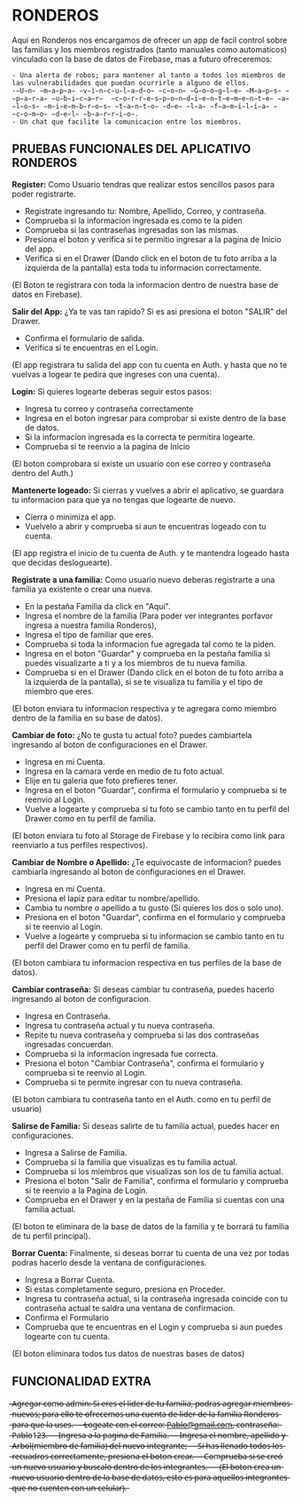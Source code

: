 # RONDEROS

Aqui en Ronderos nos encargamos de ofrecer un app de facil control sobre las familias y los miembros registrados (tanto manuales como automaticos) vinculado con la base de datos de Firebase, mas a futuro ofreceremos:

    - Una alerta de robos; para mantener al tanto a todos los miembros de las vulnerabilidades que puedan ocurrirle a alguno de ellos.
    -̵U̵n̵ ̵m̵a̵p̵a̵ ̵v̵i̵n̵c̵u̵l̵a̵d̵o̵ ̵c̵o̵n̵ ̵G̵o̵o̵g̵l̵e̵ ̵M̵a̵p̵s̵ ̵p̵a̵r̵a̵ ̵u̵b̵i̵c̵a̵r̵  ̵c̵o̵r̵r̵e̵s̵p̵o̵n̵d̵i̵e̵n̵t̵e̵m̵e̵n̵t̵e̵ ̵a̵ ̵l̵o̵s̵ ̵m̵i̵e̵m̵b̵r̵o̵s̵ ̵t̵a̵n̵t̵o̵ ̵d̵e̵ ̵l̵a̵ ̵f̵a̵m̵i̵l̵i̵a̵ ̵c̵o̵m̵o̵ ̵d̵e̵l̵ ̵b̵a̵r̵r̵i̵o̵.
    - Un chat que facilite la comunicacion entre los miembros.

## PRUEBAS FUNCIONALES DEL APLICATIVO RONDEROS

**Register:**
Como Usuario tendras que realizar estos sencillos pasos para poder registrarte.
  - Registrate ingresando tu: Nombre, Apellido, Correo, y contraseña.
  - Comprueba si la informacion ingresada es como te la piden
  - Comprueba si las contraseñas ingresadas son las mismas.
  - Presiona el boton y verifica si te permitio ingresar a la pagina de Inicio del app.
  - Verifica si en el Drawer (Dando click en el boton de tu foto arriba a la izquierda de la pantalla) esta toda tu informacion correctamente.
  
  (El Boton te registrara con toda la informacion dentro de nuestra base de datos en Firebase).
  
**Salir del App:**
¿Ya te vas tan rapido? Si es asi presiona el boton "SALIR" del Drawer.
  - Confirma el formulario de salida.
  - Verifica si te encuentras en el Login.
  
  (El app registrara tu salida del app con tu cuenta en Auth. y hasta que no te vuelvas a logear te pedira que ingreses con una cuenta).
  
**Login:**
Si quieres logearte deberas seguir estos pasos:
  - Ingresa tu correo y contraseña correctamente
  - Ingresa en el boton ingresar para comprobar si existe dentro de la base de datos.
  - Si la informacion ingresada es la correcta te permitira logearte.
  - Comprueba si te reenvio a la pagina de Inicio
  
  (El boton comprobara si existe un usuario con ese correo y contraseña dentro del Auth.)
  
**Mantenerte logeado:**
Si cierras y vuelves a abrir el aplicativo, se guardara tu informacion para que ya no tengas que logearte de nuevo.
  - Cierra o minimiza el app.
  - Vuelvelo a abrir y comprueba si aun te encuentras logeado con tu cuenta.
  
  (El app registra el inicio de tu cuenta de Auth. y te mantendra logeado hasta que decidas desloguearte).
  
  
**Registrate a una familia:**
Como usuario nuevo deberas registrarte a una familia ya existente o crear una nueva.
  - En la pestaña Familia da click en "Aqui".
  - Ingresa el nombre de la familia (Para poder ver integrantes porfavor ingresa a nuestra familia Ronderos),
  - Ingresa el tipo de familiar que eres.
  - Comprueba si toda la informacion fue agregada tal como te la piden.
  - Ingresa en el boton "Guardar" y comprueba en la pestaña familia si puedes visualizarte a ti y a los miembros de tu nueva familia.
  - Comprueba si en el Drawer (Dando click en el boton de tu foto arriba a la izquierda de la pantalla), si se te visualiza tu familia y el tipo de miembro que eres.
  
  (El boton enviara tu informacion respectiva y te agregara como miembro dentro de la familia en su base de datos).
  
**Cambiar de foto:**
¿No te gusta tu actual foto? puedes cambiartela ingresando al boton de configuraciones en el Drawer.
  - Ingresa en mi Cuenta.
  - Ingresa en la camara verde en medio de tu foto actual.
  - Elije en tu galeria que foto prefieres tener.
  - Ingresa en el boton "Guardar", confirma el formulario y comprueba si te reenvio al Login.
  - Vuelve a logearte y comprueba si tu foto se cambio tanto en tu perfil del Drawer como en tu perfil de familia.
  
  (El boton enviara tu foto al Storage de Firebase y lo recibira como link para reenviarlo a tus perfiles respectivos).
  
**Cambiar de Nombre o Apellido:**
¿Te equivocaste de informacion? puedes cambiarla ingresando al boton de configuraciones en el Drawer.
  - Ingresa en mi Cuenta.
  - Presiona el lapiz para editar tu nombre/apellido.
  - Cambia tu nombre o apellido a tu gusto (Si quieres los dos o solo uno).
  - Presiona en el boton "Guardar", confirma en el formulario y comprueba si te reenvio al Login.
  - Vuelve a logearte y comprueba si tu informacion se cambio tanto en tu perfil del Drawer como en tu perfil de familia.
  
  (El boton cambiara tu informacion respectiva en tus perfiles de la base de datos).
  
**Cambiar contraseña:**
Si deseas cambiar tu contraseña, puedes hacerlo ingresando al boton de configuracion.
  - Ingresa en Contraseña.
  - Ingresa tu contraseña actual y tu nueva contraseña.
  - Repite tu nueva contraseña y comprueba si las dos contraseñas ingresadas concuerdan.
  - Comprueba si la informacion ingresada fue correcta.
  - Presiona el boton "Cambiar Contraseña", confirma el formulario y comprueba si te reenvio al Login.
  - Comprueba si te permite ingresar con tu nueva contraseña.
  
  (El boton cambiara tu contraseña tanto en el Auth. como en tu perfil de usuario)
  
**Salirse de Familia:**
Si deseas salirte de tu familia actual, puedes hacer en configuraciones.
  - Ingresa a Salirse de Familia.
  - Comprueba si la familia que visualizas es tu familia actual.
  - Comprueba si los miembros que visualizas son los de tu familia actual.
  - Presiona el boton "Salir de Familia", confirma el formulario y comprueba si te reenvio a la Pagina de Login.
  - Comprueba en el Drawer y en la pestaña de Familia si cuentas con una familia actual.
  
  (El boton te eliminara de la base de datos de la familia y te borrará tu familia de tu perfil principal).
  
**Borrar Cuenta:**
Finalmente, si deseas borrar tu cuenta de una vez por todas podras hacerlo desde la ventana de configuraciones.
  - Ingresa a Borrar Cuenta.
  - Si estas completamente seguro, presiona en Proceder.
  - Ingresa tu contraseña actual, si la contraseña ingresada coincide con tu contraseña actual te saldra una ventana de confirmacion.
  - Confirma el Formulario
  - Comprueba que te encuentras en el Login y comprueba si aun puedes logearte con tu cuenta.
  
  (El boton eliminara todos tus datos de nuestras bases de datos)
  
## FUNCIONALIDAD EXTRA

 ̶*̶*̶A̶g̶r̶e̶g̶a̶r̶ ̶c̶o̶m̶o̶ ̶a̶d̶m̶i̶n̶:̶*̶*̶
̶S̶i̶ ̶e̶r̶e̶s̶ ̶e̶l̶ ̶l̶i̶d̶e̶r̶ ̶d̶e̶ ̶t̶u̶ ̶f̶a̶m̶i̶l̶i̶a̶,̶ ̶p̶o̶d̶r̶a̶s̶ ̶a̶g̶r̶e̶g̶a̶r̶ ̶m̶i̶e̶m̶b̶r̶o̶s̶ ̶n̶u̶e̶v̶o̶s̶;̶ ̶p̶a̶r̶a̶ ̶e̶l̶l̶o̶ ̶t̶e̶ ̶o̶f̶r̶e̶c̶e̶m̶o̶s̶ ̶u̶n̶a̶ ̶c̶u̶e̶n̶t̶a̶ ̶d̶e̶ ̶l̶i̶d̶e̶r̶ ̶d̶e̶ ̶l̶a̶ ̶f̶a̶m̶i̶l̶i̶a̶ ̶R̶o̶n̶d̶e̶r̶o̶s̶ ̶p̶a̶r̶a̶ ̶q̶u̶e̶ ̶l̶a̶ ̶u̶s̶e̶s̶.̶
̶ ̶ ̶-̶ ̶L̶o̶g̶e̶a̶t̶e̶ ̶c̶o̶n̶ ̶e̶l̶ ̶c̶o̶r̶r̶e̶o̶:̶ ̶P̶a̶b̶l̶o̶@̶g̶m̶a̶i̶l̶.̶c̶o̶m̶,̶ ̶c̶o̶n̶t̶r̶a̶s̶e̶ñ̶a̶:̶ ̶P̶a̶b̶l̶o̶1̶2̶3̶.̶
̶ ̶ ̶-̶ ̶I̶n̶g̶r̶e̶s̶a̶ ̶a̶ ̶l̶a̶ ̶p̶a̶g̶i̶n̶a̶ ̶d̶e̶ ̶F̶a̶m̶i̶l̶i̶a̶.̶
̶ ̶ ̶-̶ ̶I̶n̶g̶r̶e̶s̶a̶ ̶e̶l̶ ̶n̶o̶m̶b̶r̶e̶,̶ ̶a̶p̶e̶l̶l̶i̶d̶o̶ ̶y̶ ̶A̶r̶b̶o̶l̶(̶m̶i̶e̶m̶b̶r̶o̶ ̶d̶e̶ ̶f̶a̶m̶i̶l̶i̶a̶)̶ ̶d̶e̶l̶ ̶n̶u̶e̶v̶o̶ ̶i̶n̶t̶e̶g̶r̶a̶n̶t̶e̶;̶
̶ ̶ ̶-̶ ̶S̶i̶ ̶h̶a̶s̶ ̶l̶l̶e̶n̶a̶d̶o̶ ̶t̶o̶d̶o̶s̶ ̶l̶o̶s̶ ̶r̶e̶c̶u̶a̶d̶r̶o̶s̶ ̶c̶o̶r̶r̶e̶c̶t̶a̶m̶e̶n̶t̶e̶,̶ ̶p̶r̶e̶s̶i̶o̶n̶a̶ ̶e̶l̶ ̶b̶o̶t̶o̶n̶ ̶c̶r̶e̶a̶r̶.̶
̶ ̶ ̶-̶ ̶C̶o̶m̶p̶r̶u̶e̶b̶a̶ ̶s̶i̶ ̶s̶e̶ ̶c̶r̶e̶ó̶ ̶u̶n̶ ̶n̶u̶e̶v̶o̶ ̶u̶s̶u̶a̶r̶i̶o̶ ̶y̶ ̶b̶u̶s̶c̶a̶l̶o̶ ̶d̶e̶n̶t̶r̶o̶ ̶d̶e̶ ̶l̶o̶s̶ ̶i̶n̶t̶e̶g̶r̶a̶n̶t̶e̶s̶.̶
̶ ̶ ̶
̶ ̶ ̶(̶E̶l̶ ̶b̶o̶t̶o̶n̶ ̶c̶r̶e̶a̶ ̶u̶n̶ ̶n̶u̶e̶v̶o̶ ̶u̶s̶u̶a̶r̶i̶o̶ ̶d̶e̶n̶t̶r̶o̶ ̶d̶e̶ ̶l̶a̶ ̶b̶a̶s̶e̶ ̶d̶e̶ ̶d̶a̶t̶o̶s̶,̶ ̶e̶s̶t̶o̶ ̶e̶s̶ ̶p̶a̶r̶a̶ ̶a̶q̶u̶e̶l̶l̶o̶s̶ ̶i̶n̶t̶e̶g̶r̶a̶n̶t̶e̶s̶ ̶q̶u̶e̶ ̶n̶o̶ ̶c̶u̶e̶n̶t̶e̶n̶ ̶c̶o̶n̶ ̶u̶n̶ ̶c̶e̶l̶u̶l̶a̶r̶)̶.̶
  

 
